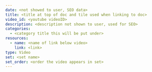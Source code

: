 ```yaml
---
date: <not showed to user, SEO data>
title: <title at top of doc and tile used when linking to doc>
video_id: <youtube videoID>
description: <description not shown to user, used for SEO>
categories:
  - <category title this will be put under>
resources: 
  - name: <name of link below video>
    link: <link>
type: Video
set: <set name>
set_order: <order the video appears in set>
---
```


